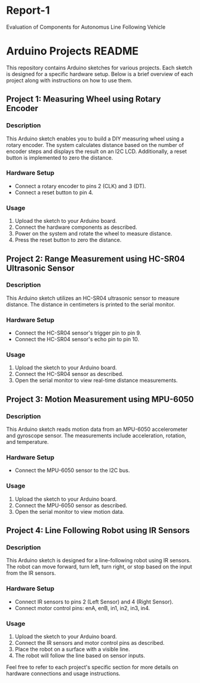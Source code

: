 # Report-1
Evaluation of Components for Autonomus Line Following Vehicle

# Arduino Projects README

This repository contains Arduino sketches for various projects. Each sketch is designed for a specific hardware setup. Below is a brief overview of each project along with instructions on how to use them.

## Project 1: Measuring Wheel using Rotary Encoder

### Description
This Arduino sketch enables you to build a DIY measuring wheel using a rotary encoder. The system calculates distance based on the number of encoder steps and displays the result on an I2C LCD. Additionally, a reset button is implemented to zero the distance.

### Hardware Setup
- Connect a rotary encoder to pins 2 (CLK) and 3 (DT).
- Connect a reset button to pin 4.

### Usage
1. Upload the sketch to your Arduino board.
2. Connect the hardware components as described.
3. Power on the system and rotate the wheel to measure distance.
4. Press the reset button to zero the distance.

## Project 2: Range Measurement using HC-SR04 Ultrasonic Sensor

### Description
This Arduino sketch utilizes an HC-SR04 ultrasonic sensor to measure distance. The distance in centimeters is printed to the serial monitor.

### Hardware Setup
- Connect the HC-SR04 sensor's trigger pin to pin 9.
- Connect the HC-SR04 sensor's echo pin to pin 10.

### Usage
1. Upload the sketch to your Arduino board.
2. Connect the HC-SR04 sensor as described.
3. Open the serial monitor to view real-time distance measurements.

## Project 3: Motion Measurement using MPU-6050

### Description
This Arduino sketch reads motion data from an MPU-6050 accelerometer and gyroscope sensor. The measurements include acceleration, rotation, and temperature.

### Hardware Setup
- Connect the MPU-6050 sensor to the I2C bus.

### Usage
1. Upload the sketch to your Arduino board.
2. Connect the MPU-6050 sensor as described.
3. Open the serial monitor to view motion data.

## Project 4: Line Following Robot using IR Sensors

### Description
This Arduino sketch is designed for a line-following robot using IR sensors. The robot can move forward, turn left, turn right, or stop based on the input from the IR sensors.

### Hardware Setup
- Connect IR sensors to pins 2 (Left Sensor) and 4 (Right Sensor).
- Connect motor control pins: enA, enB, in1, in2, in3, in4.

### Usage
1. Upload the sketch to your Arduino board.
2. Connect the IR sensors and motor control pins as described.
3. Place the robot on a surface with a visible line.
4. The robot will follow the line based on sensor inputs.

Feel free to refer to each project's specific section for more details on hardware connections and usage instructions.
